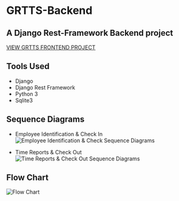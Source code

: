 # GRTTS-Backend
## A Django Rest-Framework Backend project
[VIEW GRTTS FRONTEND PROJECT](https://github.com/bufleek/GRTTS)

## Tools Used
- Django
- Django Rest Framework
- Python 3
- Sqlite3

## Sequence Diagrams
 - Employee Identification & Check In
  ![Employee Identification & Check Sequence Diagrams](https://user-images.githubusercontent.com/55278288/208414564-a5f063fb-8a80-4b37-879c-9477dd3c6811.png)
 
 - Time Reports & Check Out
  ![Time Reports & Check Out Sequence Diagrams](https://user-images.githubusercontent.com/55278288/208413992-3bbdcc92-631b-4b46-8767-cd46890f1c2b.png)
  
  
  ## Flow Chart
  ![Flow Chart](https://user-images.githubusercontent.com/55278288/208420985-1e572d20-3ef8-4dc5-979e-2b319aa4e174.png)
